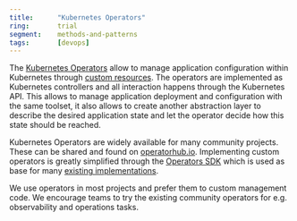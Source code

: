 ```yaml
---
title:      "Kubernetes Operators"
ring:       trial
segment:    methods-and-patterns
tags:       [devops]
---
```


The [Kubernetes Operators](https://kubernetes.io/docs/concepts/extend-kubernetes/operator/) allow to manage application configuration within Kubernetes through [custom resources](https://kubernetes.io/docs/concepts/extend-kubernetes/api-extension/custom-resources/).
The operators are implemented as Kubernetes controllers and all interaction happens through the Kubernetes API.
This allows to manage application deployment and configuration with the same toolset, it also allows to create another abstraction layer to describe the desired application state and let the operator decide how this state should be reached.

Kubernetes Operators are widely available for many community projects.
These can be shared and found on [operatorhub.io](https://operatorhub.io/).
Implementing custom operators is greatly simplified through the [Operators SDK](https://sdk.operatorframework.io/) which is used as base for many [existing implementations](https://github.com/operator-framework/awesome-operators).

We use operators in most projects and prefer them to custom management code.
We encourage teams to try the existing community operators for e.g. observability and operations tasks.
